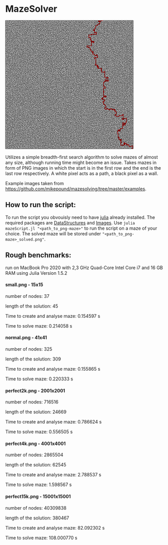 # MazeSolver
![Maze](https://github.com/oskart20/MazeSolver/blob/main/Examples/solved_example.png?raw=true "Solved maze")

Utilizes a simple breadth-first search algorithm to solve mazes of almost any size, although running time might become an issue.
Takes mazes in form of PNG images in which the start is in the first row and the end is the last row respectively.
A white pixel acts as a path, a black pixel as a wall.

Example images taken from https://github.com/mikepound/mazesolving/tree/master/examples.

## How to run the script:
To run the script you obvouisly need to have [julia](https://julialang.org/downloads/) already installed.
The required packages are [DataStructures](https://github.com/JuliaCollections/DataStructures.jl) and [Images](https://github.com/JuliaImages/Images.jl).
Use `julia mazeScript.jl "<path_to_png-maze>"` to run the script on a maze of your choice.
The solved maze will be stored under `"<path_to_png-maze>_solved.png"`.

## Rough benchmarks:
run on MacBook Pro 2020 with 2,3 GHz Quad-Core Intel Core i7 and 16 GB RAM
using Julia Version 1.5.2

#### small.png - 15x15

number of nodes: 37

length of the solution: 45

Time to create and analyse maze: 0.154597 s

Time to solve maze: 0.214058 s

#### normal.png - 41x41

number of nodes: 325

length of the solution: 309

Time to create and analyse maze: 0.155865 s

Time to solve maze: 0.220333 s

#### perfect2k.png - 2001x2001

number of nodes: 716516

length of the solution: 24669

Time to create and analyse maze: 0.786624 s

Time to solve maze: 0.556505 s

#### perfect4k.png - 4001x4001

number of nodes: 2865504

length of the solution: 62545

Time to create and analyse maze: 2.788537 s

Time to solve maze: 1.598567 s

#### perfect15k.png - 15001x15001

number of nodes: 40309838

length of the solution: 380467

Time to create and analyse maze: 82.092302 s

Time to solve maze: 108.000770 s
